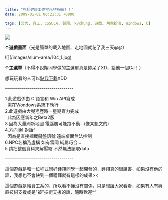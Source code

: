 ```yaml
---
title: "兜翔健康工作室元旦特輯！！"
date: 2009-01-01 00:21:31 +0800

tags: [交大, 資工, CSSULA, 鍾翔, kvchung, 遊戲, 角色扮演, Windows, C]
---
```


![](/images/slum-area/103_0.jpg)
<p><b>&uarr;遊戲畫面</b>（光是簡單的載入地圖、走地圖就花了我三天@@）</p>
![](/images/slum-area/104_1.jpg)
<p><b>&uarr;主選單</b>（不得不說翔同學做的主選單真是帥呆了XD，給他一個GJ！）</p><p>想玩玩看的人可以<a href="http://tinyurl.com/7mm9f5">點我下載</a>XDD</p><p>----------------------------------</p><p>1.此遊戲係由 C 語言和 Win API寫成<br />&nbsp; 需在Wondows系統下執行<br />2.此遊戲由大兜翔歷時一星期齊力完成<br />&nbsp; 此為因應新年之Beta2版<br />3.因為大量刷新地圖 電腦爛可能跑不動...(像某凱文的)<br />4.方向ijkl 對話f<br />&nbsp; 因為是直接攔截鍵盤訊號 遠端桌面無法控制<br />6.NPC名稱乃虛構 如有雷同 純屬巧合...<br />5.請把整個資料夾解壓縮 不然無法讀取data</p><p>----------------------------------</p><p>這個遊戲是和一位程式同好鍾翔同學一起開發的，鍾翔真的很厲害，如果沒有他的話，我想也不會快到一個禮拜就有這樣的成果&gt;&lt;</p><p>這個遊戲是給資工系的，所以看不懂沒有關係，只是想讓大家看看，如果有人有興趣技術支援或是"被"技術支援的話，隨時歡迎^^</p>
